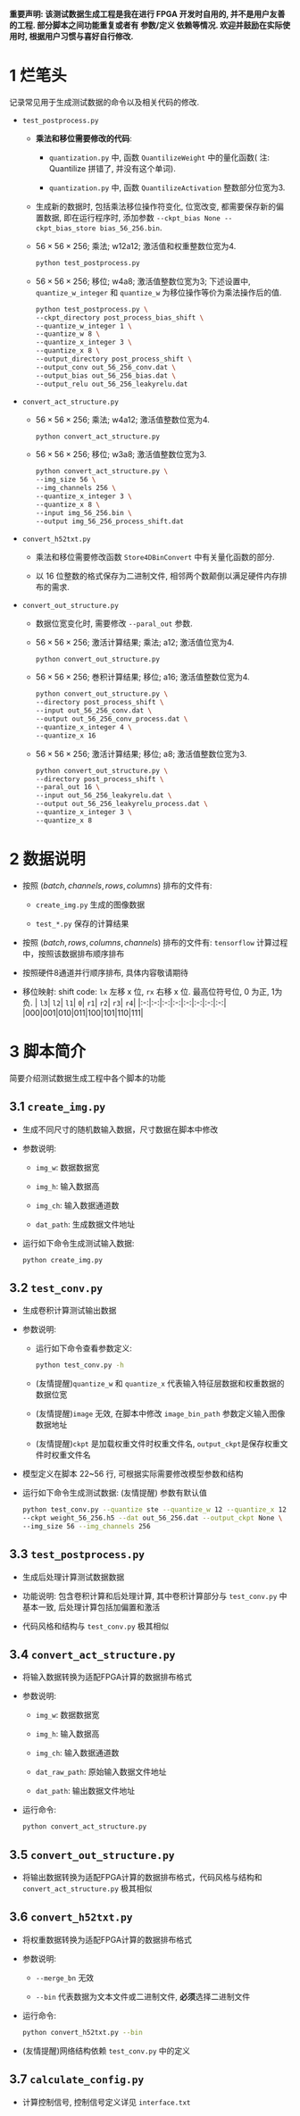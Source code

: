 **重要声明: 该测试数据生成工程是我在进行 FPGA 开发时自用的, 并不是用户友善的工程. 部分脚本之间功能重复或者有 参数/定义 依赖等情况. 欢迎并鼓励在实际使用时, 根据用户习惯与喜好自行修改.**

# 1 烂笔头

记录常见用于生成测试数据的命令以及相关代码的修改.


  - `test_postprocess.py`

    - **乘法和移位需要修改的代码**:

      - `quantization.py` 中, 函数 `QuantilizeWeight` 中的量化函数( 注: Quantilize 拼错了, 并没有这个单词).

      - `quantization.py` 中, 函数 `QuantilizeActivation` 整数部分位宽为3.

    - 生成新的数据时, 包括乘法移位操作符变化, 位宽改变, 都需要保存新的偏置数据, 即在运行程序时, 添加参数 `--ckpt_bias None --ckpt_bias_store bias_56_256.bin`.

    - $56 \times 56 \times 256$; 乘法; w12a12; 激活值和权重整数位宽为4.
      ```sh
      python test_postprocess.py
      ```

    - $56 \times 56 \times 256$; 移位; w4a8; 激活值整数位宽为3; 下述设置中, `quantize_w_integer` 和 `quantize_w` 为移位操作等价为乘法操作后的值.
      ```sh
      python test_postprocess.py \
      --ckpt_directory post_process_bias_shift \
      --quantize_w_integer 1 \
      --quantize_w 8 \
      --quantize_x_integer 3 \
      --quantize_x 8 \
      --output_directory post_process_shift \
      --output_conv out_56_256_conv.dat \
      --output_bias out_56_256_bias.dat \
      --output_relu out_56_256_leakyrelu.dat
      ```

  - `convert_act_structure.py`

    - $56 \times 56 \times 256$; 乘法; w4a12; 激活值整数位宽为4.
      ```sh
      python convert_act_structure.py
       ```

    - $56 \times 56 \times 256$; 移位; w3a8; 激活值整数位宽为3.
      ```sh
      python convert_act_structure.py \
      --img_size 56 \
      --img_channels 256 \
      --quantize_x_integer 3 \
      --quantize_x 8 \
      --input img_56_256.bin \
      --output img_56_256_process_shift.dat
      ```

  - `convert_h52txt.py`

    - 乘法和移位需要修改函数 `Store4DBinConvert` 中有关量化函数的部分.

    - 以 16 位整数的格式保存为二进制文件, 相邻两个数颠倒以满足硬件内存排布的需求.

  - `convert_out_structure.py`

    - 数据位宽变化时, 需要修改 `--paral_out` 参数.

    - $56 \times 56 \times 256$; 激活计算结果; 乘法; a12; 激活值位宽为4.
      ```sh
      python convert_out_structure.py
      ```

    - $56 \times 56 \times 256$; 巻积计算结果; 移位; a16; 激活值整数位宽为4.
      ```sh
      python convert_out_structure.py \
      --directory post_process_shift \
      --input out_56_256_conv.dat \
      --output out_56_256_conv_process.dat \
      --quantize_x_integer 4 \
      --quantize_x 16
      ```

    - $56 \times 56 \times 256$; 激活计算结果; 移位; a8; 激活值整数位宽为3.
      ```sh
      python convert_out_structure.py \
      --directory post_process_shift \
      --paral_out 16 \
      --input out_56_256_leakyrelu.dat \
      --output out_56_256_leakyrelu_process.dat \
      --quantize_x_integer 3 \
      --quantize_x 8
      ```


# 2 数据说明

  - 按照 $(batch, channels, rows, columns)$ 排布的文件有:

    - `create_img.py` 生成的图像数据

    - `test_*.py` 保存的计算结果

  - 按照 $(batch, rows, columns, channels)$ 排布的文件有: `tensorflow` 计算过程中，按照该数据排布顺序排布

  - 按照硬件8通道并行顺序排布, 具体内容敬请期待

  - 移位映射: shift code: `lx` 左移 x 位, `rx` 右移 x 位. 最高位符号位, 0 为正, 1为负.
    | `l3`| `l2`| `l1`|  `0`| `r1`| `r2`| `r3`| `r4`|
    |:-:|:-:|:-:|:-:|:-:|:-:|:-:|:-:|
    |000|001|010|011|100|101|110|111|


# 3 脚本简介

简要介绍测试数据生成工程中各个脚本的功能

## 3.1 `create_img.py`

  - 生成不同尺寸的随机数输入数据，尺寸数据在脚本中修改

  - 参数说明:

    - `img_w`: 数据数据宽

    - `img_h`: 输入数据高

    - `img_ch`: 输入数据通道数

    - `dat_path`: 生成数据文件地址

  - 运行如下命令生成测试输入数据:

    ```sh
    python create_img.py
    ```

## 3.2 `test_conv.py`

  - 生成卷积计算测试输出数据

  - 参数说明:

    - 运行如下命令查看参数定义:
      ```sh
      python test_conv.py -h
      ```

    - (友情提醒)`quantize_w` 和 `quantize_x` 代表输入特征层数据和权重数据的数据位宽

    - (友情提醒)`image` 无效, 在脚本中修改 `image_bin_path` 参数定义输入图像数据地址

    - (友情提醒)`ckpt` 是加载权重文件时权重文件名, `output_ckpt`是保存权重文件时权重文件名

  - 模型定义在脚本 22~56 行, 可根据实际需要修改模型参数和结构

  - 运行如下命令生成测试数据: (友情提醒) 参数有默认值

    ```sh
    python test_conv.py --quantize ste --quantize_w 12 --quantize_x 12 \
    --ckpt weight_56_256.h5 --dat out_56_256.dat --output_ckpt None \
    --img_size 56 --img_channels 256
    ```

## 3.3 `test_postprocess.py`

  - 生成后处理计算测试数据数据

  - 功能说明: 包含卷积计算和后处理计算, 其中卷积计算部分与 `test_conv.py` 中基本一致, 后处理计算包括加偏置和激活

  - 代码风格和结构与 `test_conv.py` 极其相似

## 3.4 `convert_act_structure.py`

  - 将输入数据转换为适配FPGA计算的数据排布格式

  - 参数说明:

    - `img_w`: 数据数据宽

    - `img_h`: 输入数据高

    - `img_ch`: 输入数据通道数

    - `dat_raw_path`: 原始输入数据文件地址

    - `dat_path`: 输出数据文件地址

  - 运行命令:

    ```sh
    python convert_act_structure.py
    ```

## 3.5 `convert_out_structure.py`

  - 将输出数据转换为适配FPGA计算的数据排布格式，代码风格与结构和
    `convert_act_structure.py` 极其相似

## 3.6 `convert_h52txt.py`

  - 将权重数据转换为适配FPGA计算的数据排布格式

  - 参数说明:

    - `--merge_bn` 无效

    - `--bin` 代表数据为文本文件或二进制文件, **必须**选择二进制文件

  - 运行命令:

    ```sh
    python convert_h52txt.py --bin
    ```

  - (友情提醒)网络结构依赖 `test_conv.py` 中的定义

## 3.7 `calculate_config.py`

  - 计算控制信号, 控制信号定义详见 `interface.txt`
